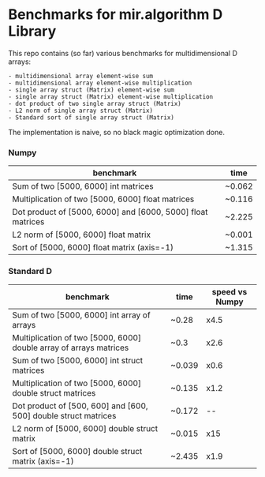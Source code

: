 # Benchmarks for mir.algorithm D Library

This repo contains (so far) various benchmarks for multidimensional D arrays:

    - multidimensional array element-wise sum
    - multidimensional array element-wise multiplication
    - single array struct (Matrix) element-wise sum
    - single array struct (Matrix) element-wise multiplication
    - dot product of two single array struct (Matrix)
    - L2 norm of single array struct (Matrix)
    - Standard sort of single array struct (Matrix)

The implementation is naive, so no black magic optimization done.

### Numpy

| benchmark                                                   | time   |
| ----------------------------------------------------------- | ------ |
| Sum of two [5000, 6000] int matrices                        | ~0.062 |
| Multiplication of two [5000, 6000] float matrices           | ~0.116 |
| Dot product of [5000, 6000] and [6000, 5000] float matrices | ~2.225 |
| L2 norm of [5000, 6000] float matrix                        | ~0.001 |
| Sort of [5000, 6000] float matrix (axis=-1)                 | ~1.315 |

### Standard D

| benchmark                                                          | time   | speed vs Numpy |
| ------------------------------------------------------------------ | ------ | -------------- |
| Sum of two [5000, 6000] int array of arrays                        | ~0.28  | x4.5           |
| Multiplication of two [5000, 6000] double array of arrays matrices | ~0.3   | x2.6           |
| Sum of two [5000, 6000] int struct matrices                        | ~0.039 | x0.6           |
| Multiplication of two [5000, 6000] double struct matrices          | ~0.135 | x1.2           |
| Dot product of [500, 600] and [600, 500] double struct matrices    | ~0.172 | --             |
| L2 norm of [5000, 6000] double struct matrix                       | ~0.015 | x15            |
| Sort of [5000, 6000] double struct matrix (axis=-1)                | ~2.435 | x1.9           |
